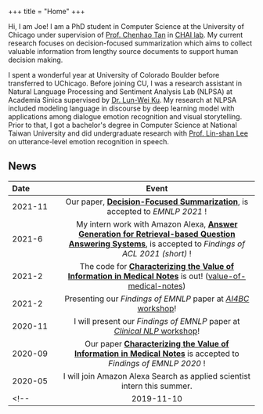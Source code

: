 +++
title = "Home"
+++

Hi, I am Joe! I am a PhD student in Computer Science at the University of Chicago under supervision of [Prof. Chenhao Tan](https://chenhaot.com) in [CHAI lab](https://chicagohai.github.io/). My current research focuses on decision-focused summarization which aims to collect valuable information from lengthy source documents to support human decision making.

I spent a wonderful year at University of Colorado Boulder before transferred to UChicago. 
Before joining CU, I was a research assistant in Natural Language Processing and Sentiment Analysis Lab (NLPSA) at Academia Sinica supervised by [Dr. Lun-Wei Ku](https://www.iis.sinica.edu.tw/pages/lwku/). 
My research at NLPSA included modeling language in discourse by deep learning model with applications among dialogue emotion recognition and visual storytelling. 
Prior to that, I got a bachelor's degree in Computer Science at National Taiwan University and did undergraduate research with [Prof. Lin-shan Lee](http://speech.ee.ntu.edu.tw/previous_version/lslNew.htm) on utterance-level emotion recognition in speech.

## News
|Date&nbsp;&nbsp;&nbsp;&nbsp;&nbsp;&nbsp;&nbsp;&nbsp;&nbsp;&nbsp;&nbsp;&nbsp;| Event |
|:-----|:----------------------------:|
| 2021-11 | Our paper, [**Decision-Focused Summarization**](https://arxiv.org/abs/2109.06896), is accepted to *EMNLP 2021* !
| 2021-6 | My intern work with Amazon Alexa, [**Answer Generation for Retrieval-based Question Answering Systems**](https://arxiv.org/abs/2106.00955), is accepted to *Findings of ACL 2021 (short)* !
| 2021-2 | The code for [**Characterizing the Value of Information in Medical Notes**](https://arxiv.org/pdf/2010.03574.pdf) is out! ([value-of-medical-notes](https://github.com/BoulderDS/value-of-medical-notes)) | 
| 2021-2 | Presenting our *Findings of EMNLP* paper at [*AI4BC* workshop](https://ai4bc.github.io/ai4bc21/)!
| 2020-11 | I will present our *Findings of EMNLP* paper at [*Clinical NLP* workshop](https://clinical-nlp.github.io/2020/program.html)!
| 2020-09 | Our paper [**Characterizing the Value of Information in Medical Notes**](https://arxiv.org/pdf/2010.03574.pdf) is accepted to *Findings of EMNLP 2020* !
| 2020-05 | I will join Amazon Alexa Search as applied scientist intern this summer.
<!-- | 2019-11-10 | Our paper [**Knowledge-Enriched Visual Storytelling**](https://arxiv.org/abs/1912.01496) is accepted to *AAAI'20* ! -->